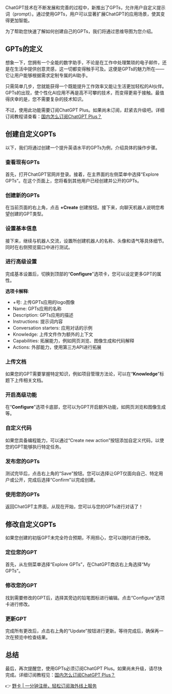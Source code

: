 ChatGPT技术在不断发展和完善的过程中，新推出了GPTs，允许用户自定义提示词（prompt）。通过使用GPTs，用户可以显著扩展ChatGPT的应用场景，使其变得更加智能。

为了帮助您快速了解如何创建自己的GPTs，我们将通过思维导图为您介绍。

## GPTs的定义

想象一下，您拥有一个全能的数字助手，不论是在工作中处理繁琐的电子邮件，还是在生活中提供创意灵感，这一切都变得触手可及。这便是GPTs的魅力所在——它让用户能够根据需求定制专属的AI助手。

只需简单几步，您就能获得一个既能提升工作效率又能让生活更加轻松的AI伙伴。GPTs的出现，使个性化AI应用不再是高不可攀的技术，而变得更易于接触。最值得庆幸的是，您不需要复杂的技术知识。

不过，使用此功能需要订阅ChatGPT Plus。如果尚未订阅，赶紧去升级吧。详细订阅教程请查看：[国内怎么订阅ChatGPT Plus？](https://chatgptgogogo.com/bewildcard-upgrade-chatgptplus/)

## 创建自定义GPTs

以下，我们将通过创建一个提升英语水平的GPTs为例，介绍具体的操作步骤。

### 查看现有GPTs

首先，打开ChatGPT官网并登录。接着，在主界面的左侧菜单中选择“Explore GPTs”。在这个页面上，您将看到其他用户已经创建并公开的GPTs。

### 创建新的GPTs

在当前页面的右上角，点击 **+Create** 创建按钮。接下来，向聊天机器人说明您希望创建的GPT类型。

### 设置基本信息

接下来，继续与机器人交流，设置所创建机器人的名称、头像和语气等具体细节。同时在右侧预览窗口中进行测试。

### 进行高级设置

完成基本设置后，切换到顶部的“**Configure**”选项卡，您可以设定更多GPT的属性。

**选项卡解释**:

- +号: 上传GPTs应用的logo图像
- Name: GPTs应用的名称
- Description: GPTs应用的描述
- Instructions: 提示词内容
- Conversation starters: 应用对话的示例
- Knowledge: 上传文件作为额外的上下文
- Capabilities: 拓展能力，例如网页浏览、图像生成和代码解释
- Actions: 外部能力，使用第三方API进行拓展

### 上传文档

如果您的GPT需要掌握特定知识，例如项目管理方法论，可以在“**Knowledge**”标题下上传相关文档。

### 开启高级功能

在“**Configure**”选项卡底部，您可以为GPT开启额外功能，如网页浏览和图像生成等。

### 自定义代码

如果您具备编程能力，可以通过“Create new action”按钮添加自定义代码，以使您的GPT能够执行特定任务。

### 发布您的GPTs

测试完毕后，点击右上角的“Save”按钮。您可以选择让GPT仅面向自己、特定用户或公开，完成后选择“Confirm”以完成创建。

### 使用您的GPTs

返回ChatGPT主界面，从现在开始，您可以与您的GPTs进行对话了！

## 修改自定义GPTs

如果您创建的初版GPT未完全符合预期，不用担心，您可以随时进行修改。

### 定位您的GPT

首先，从左侧菜单选择“Explore GPTs”，在ChatGPT商店右上角选择“My GPTs”。

### 修改您的GPT

找到需要修改的GPT后，选择其旁边的铅笔图标进行编辑。点击“Configure”选项卡进行修改。

### 更新GPT

完成所有更改后，点击右上角的“Update”按钮进行更新。等待完成后，确保再一次在预览中检查结果。

## 总结

最后，再次提醒您，使用GPTs必须订阅ChatGPT Plus。如果尚未升级，请尽快完成。详细订阅教程见：[国内怎么订阅ChatGPT Plus？](https://chatgptgogogo.com/bewildcard-upgrade-chatgptplus/)

👉 [野卡 | 一分钟注册，轻松订阅海外线上服务](https://bit.ly/bewildcard)